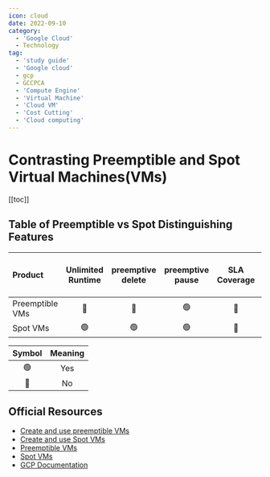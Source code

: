 ```yaml
---
icon: cloud
date: 2022-09-10
category:
  - 'Google Cloud'
  - Technology
tag:
  - 'study guide'
  - 'Google cloud'
  - gcp
  - GCCPCA
  - 'Compute Engine'
  - 'Virtual Machine'
  - 'Cloud VM'
  - 'Cost Cutting'
  - 'Cloud computing'
---
```


# Contrasting Preemptible and Spot Virtual Machines(VMs)

[[toc]]

## Table of Preemptible vs Spot Distinguishing Features

|Product      |Unlimited Runtime|preemptive delete|preemptive pause|SLA Coverage|Cost Reduction|Migrate to Standard VM|Restart on Event|Live Migration|
|:------------|:--------:|:----------:|:----------:|:-------:|:---------:|:---------:|:---------:|---|
| Preemptible VMs|🔴|🔴|🟢|🔴|🟢|🔴|🔴|🔴|
| Spot VMs       |🟢|🟢|🟢|🔴|🟢|🔴|🔴|🔴|



| Symbol  |    Meaning   |
|:-------:|:------------:|
|   🟢    | Yes         |
|   🔴    | No          |

## Official Resources
* [Create and use preemptible VMs](https://cloud.Google.com/compute/docs/instances/create-use-preemptible)
* [Create and use Spot VMs](https://cloud.Google.com/compute/docs/instances/create-use-spot)
* [Preemptible VMs](https://cloud.Google.com/compute/docs/instances/preemptible)
* [Spot VMs](https://cloud.Google.com/compute/docs/instances/spot)
* [GCP Documentation](http://cloud.Google.com/docs)